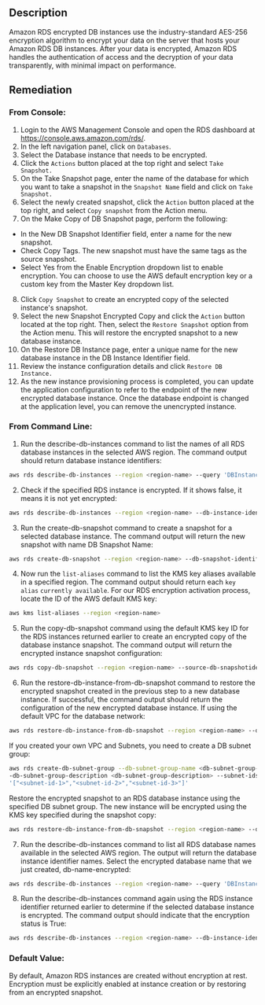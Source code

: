 ## Description

Amazon RDS encrypted DB instances use the industry-standard AES-256 encryption algorithm to encrypt your data on the server that hosts your Amazon RDS DB instances. After your data is encrypted, Amazon RDS handles the authentication of access and the decryption of your data transparently, with minimal impact on performance.

## Remediation

### From Console:

1. Login to the AWS Management Console and open the RDS dashboard at https://console.aws.amazon.com/rds/.
2. In the left navigation panel, click on `Databases`.
3. Select the Database instance that needs to be encrypted.
4. Click the `Actions` button placed at the top right and select `Take Snapshot.`
5. On the Take Snapshot page, enter the name of the database for which you want to take a snapshot in the `Snapshot Name` field and click on `Take Snapshot.`
6. Select the newly created snapshot, click the `Action` button placed at the top right, and select `Copy snapshot` from the Action menu.
7. On the Make Copy of DB Snapshot page, perform the following:
- In the New DB Snapshot Identifier field, enter a name for the new snapshot.
-  Check Copy Tags. The new snapshot must have the same tags as the source snapshot.
- Select Yes from the Enable Encryption dropdown list to enable encryption. You can choose to use the AWS default encryption key or a custom key from the Master Key dropdown list.
8. Click `Copy Snapshot` to create an encrypted copy of the selected instance's snapshot.
9. Select the new Snapshot Encrypted Copy and click the `Action` button located at the top right. Then, select the `Restore Snapshot` option from the Action menu. This will restore the encrypted snapshot to a new database instance.
10. On the Restore DB Instance page, enter a unique name for the new database instance in the DB Instance Identifier field.
11. Review the instance configuration details and click `Restore DB Instance.`
12. As the new instance provisioning process is completed, you can update the application configuration to refer to the endpoint of the new encrypted database instance. Once the database endpoint is changed at the application level, you can remove the unencrypted instance.

### From Command Line:

1. Run the describe-db-instances command to list the names of all RDS database instances in the selected AWS region. The command output should return database instance identifiers:

```bash
aws rds describe-db-instances --region <region-name> --query 'DBInstances[*].DBInstanceIdentifier'
```

2. Check if the specified RDS instance is encrypted. If it shows false, it means it is not yet encrypted:

```bash
aws rds describe-db-instances --region <region-name> --db-instance-identifier --query 'DBInstances[*].StorageEncrypted'
```

3. Run the create-db-snapshot command to create a snapshot for a selected database instance. The command output will return the new snapshot with name DB Snapshot Name:

```bash
aws rds create-db-snapshot --region <region-name> --db-snapshot-identifier <db-snapshot-name> --db-instance-identifier <db-name>
```

4. Now run the `list-aliases` command to list the KMS key aliases available in a specified region. The command output should return each `key alias` `currently available`. For our RDS encryption activation process, locate the ID of the AWS default KMS key:

```bash
aws kms list-aliases --region <region-name>
```

5. Run the copy-db-snapshot command using the default KMS key ID for the RDS instances returned earlier to create an encrypted copy of the database instance snapshot. The command output will return the encrypted instance snapshot configuration:

```bash
aws rds copy-db-snapshot --region <region-name> --source-db-snapshotidentifier <db-snapshot-name> --target-db-snapshot-identifier <db-snapshotname-encrypted> --copy-tags --kms-key-id <kms-id-for-rds>
```

6. Run the restore-db-instance-from-db-snapshot command to restore the encrypted snapshot created in the previous step to a new database instance. If successful, the command output should return the configuration of the new encrypted database instance. If using the default VPC for the database network:

```bash
aws rds restore-db-instance-from-db-snapshot --region <region-name> --dbinstance-identifier <db-name-encrypted> --db-snapshot-identifier <dbsnapshot-name-encrypted>
```
If you created your own VPC and Subnets, you need to create a DB subnet group:

```bash
aws rds create-db-subnet-group --db-subnet-group-name <db-subnet-group-name>-
-db-subnet-group-description <db-subnet-group-description> --subnet-ids
'["<subnet-id-1>","<subnet-id-2>","<subnet-id-3>"]'
```

Restore the encrypted snapshot to an RDS database instance using the specified DB subnet group. The new instance will be encrypted using the KMS key specified during the snapshot copy:

```bash
aws rds restore-db-instance-from-db-snapshot --region <region-name> --dbsubnet-group-name <db-subnet-group-name> --db-instance-identifier <db-nameencrypted> --db-snapshot-identifier <db-snapshot-name-encrypted>
```

7. Run the describe-db-instances command to list all RDS database names available in the selected AWS region. The output will return the database instance identifier names. Select the encrypted database name that we just created, db-name-encrypted:

```bash
aws rds describe-db-instances --region <region-name> --query 'DBInstances[*].DBInstanceIdentifier'
```

8. Run the describe-db-instances command again using the RDS instance identifier returned earlier to determine if the selected database instance is encrypted. The command output should indicate that the encryption status is True:

```bash
aws rds describe-db-instances --region <region-name> --db-instance-identifier <db-name-encrypted> --query 'DBInstances[*].StorageEncrypted'
```

### Default Value:

By default, Amazon RDS instances are created without encryption at rest. Encryption must be explicitly enabled at instance creation or by restoring from an encrypted snapshot.